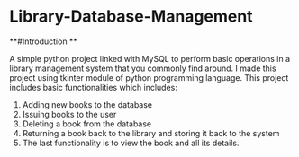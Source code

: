# Library-Database-Management

**#Introduction **

A simple python project linked with MySQL to perform basic operations in a library management system that you commonly find around. I made this project using tkinter module of python programming language. This project includes basic functionalities which includes:
1) Adding new books to the database
2) Issuing books to the user
3) Deleting a book from the database
4) Returning a book back to the library and storing it back to the system
5) The last functionality is to view the book and all its details.

